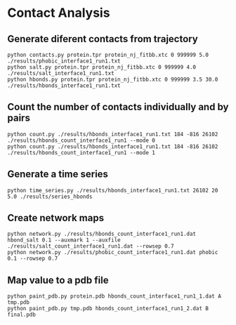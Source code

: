 # Contact Analysis


## Generate diferent contacts from trajectory
```
python contacts.py protein.tpr protein_nj_fitbb.xtc 0 999999 5.0 ./results/phobic_interface1_run1.txt
python salt.py protein.tpr protein_nj_fitbb.xtc 0 999999 4.0 ./results/salt_interface1_run1.txt
python hbonds.py protein.tpr protein_nj_fitbb.xtc 0 999999 3.5 30.0 ./results/hbonds_interface1_run1.txt
```
## Count the number of contacts individually and by pairs

```
python count.py ./results/hbonds_interface1_run1.txt 184 -816 26102 ./results/hbonds_count_interface1_run1 --mode 0
python count.py ./results/hbonds_interface1_run1.txt 184 -816 26102 ./results/hbonds_count_interface1_run1 --mode 1
```
## Generate a time series

```
python time_series.py ./results/hbonds_interface1_run1.txt 26102 20 5.0 ./results/series_hbonds
```
## Create network maps

```
python network.py ./results/hbonds_count_interface1_run1.dat hbond_salt 0.1 --auxmark 1 --auxfile ./results/salt_count_interface1_run1.dat --rowsep 0.7
python network.py ./results/phobic_count_interface1_run1.dat phobic 0.1 --rowsep 0.7
```
## Map value to a pdb file

```
python paint_pdb.py protein.pdb hbonds_count_interface1_run1_1.dat A tmp.pdb
python paint_pdb.py tmp.pdb hbonds_count_interface1_run1_2.dat B final.pdb
```